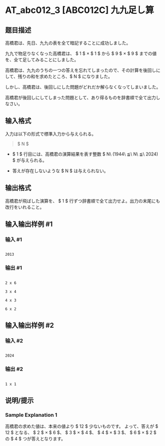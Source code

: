 # AT_abc012_3 [ABC012C] 九九足し算

## 题目描述

[problemUrl]: https://atcoder.jp/contests/abc012/tasks/abc012_3

高橋君は、先日、九九の表を全て暗記することに成功しました。

九九で物足りなくなった高橋君は、 $ 1 $ × $ 1 $ から $ 9 $ × $ 9 $ までの値を、全て足してみることにしました。

高橋君は、九九のうちの一つの答えを忘れてしまったので、その計算を後回しにして、残りの和を求めたところ、$ N $ になりました。

しかし、高橋君は、後回しにした問題がどれだか解らなくなってしまいました。

高橋君が後回しにしてしまった問題として、あり得るものを辞書順で全て出力しなさい。

## 输入格式

入力は以下の形式で標準入力から与えられる。

> $ N $

- $ 1 $ 行目には、高橋君の演算結果を表す整数 $ N\ (1944\ ≦\ N\ ≦\ 2024) $ が与えられる。
- 答えが存在しないような $ N $ は与えられない。

## 输出格式

高橋君が飛ばした演算を、 $ 1 $ 行ずつ辞書順で全て出力せよ。出力の末尾にも改行をいれること。

## 输入输出样例 #1

### 输入 #1

```
2013
```

### 输出 #1

```
2 x 6
3 x 4
4 x 3
6 x 2
```

## 输入输出样例 #2

### 输入 #2

```
2024
```

### 输出 #2

```
1 x 1
```

## 说明/提示

### Sample Explanation 1

高橋君の求めた値は、本来の値より $ 12 $ 少ないものです。 よって、答えが $ 12 $ となる、 $ 2 $ × $ 6 $、 $ 3 $ × $ 4 $、 $ 4 $ × $ 3 $、 $ 6 $ × $ 2 $ の $ 4 $ つが答えとなります。